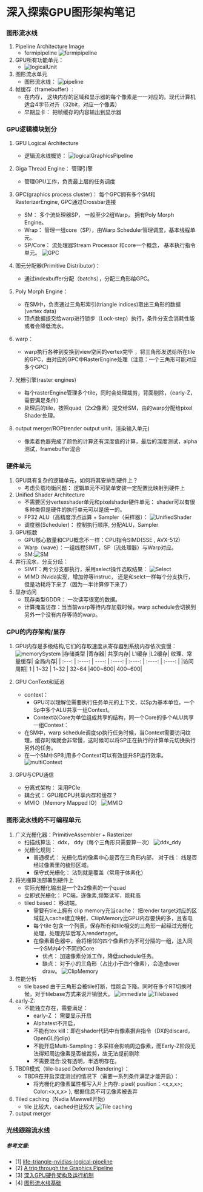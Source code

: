 # 深入探索GPU图形架构笔记
### 图形流水线
1. Pipeline Architecture Image
    * fermipipeline
    ![fermipipeline](./Image/fermipipeline.png)
    <!-- * Ampere GPU Architecture -->
    <!-- ![AmpereArchitect](./Image/AmpereArchitecture.png) -->
4. GPU所有功能单元：
    * ![logicalUnit](./Image/LogicalUnit.png)
1. 图形流水单元
    * 图形流水线：
    ![pipeline](./Image/Pipeline.png)
3. 帧缓存（framebuffer）:
    * 在内存， 这块内存的区域和显示器的每个像素是一一对应的。现代计算机适合4字节对齐（32bit，对应一个像素）
    * 早期显卡： 把帧缓存的内容输出到显示器 

### GPU逻辑模块划分 
1. GPU Logical Architecture 
    * 逻辑流水线概览：
    ![logicalGraphicsPipeline](./Image/LogicalGraphicsPipeline.png)
    
2. Giga Thread Engine： 管理引擎
    * 管理GPU工作，负责最上层的任务调度
3. GPC(graphics process cluster)： 每个GPC拥有多个SM和RasterizerEngine, GPC通过Crossbar连接
    * SM： 多个流处理器SP， 一般至少2组Warp， 拥有Poly Morph Engine。
    * Wrap： 管理一组core（SP），由Warp Scheduler管理调度，基本线程单元。
    * SP/Core： 流处理器Stream Processor 和core一个概念， 基本执行指令单元。
    ![GPC](./Image/GPC.png)
3. 图元分配器(Primitive Distributor)：
    * 通过indexbuffer分配（batchs），分配三角形给GPC。
4. Poly Morph Engine： 
    * 在SM中，负责通过三角形索引(triangle indices)取出三角形的数据(vertex data)
    * 顶点数据提交给warp进行锁步（Lock-step）执行，条件分支会消耗性能或者会降低流水。
5. warp：
    * warp执行各种到变换到view空间的vertex完毕 ，将三角形发送给所在tile的GPC，由对应的GPC中RasterEngine处理（注意：一个三角形可能对应多个GPC）
6. 光栅引擎(raster engines)
    * 每个rasterEngine管理多个tile，同时会处理裁剪，背面剔除，（early-Z，需要满足条件）
    * 处理后的tile，按照quad（2x2像素）提交给SM，由的warp分配给pixel Shader处理。
7. output merger/ROP(render output unit，渲染输入单元)
    * 像素着色器完成了颜色的计算还有深度值的计算，最后的深度测试，alpha测试，framebuffer混合



### 硬件单元
1. GPU具有复杂的逻辑单元，如何将其安排到硬件上？
    * 考虑负载均衡问题： 逻辑单元不可简单安装一定配置比映射到硬件上
2. Unified Shader Architecture
    * 不需要区分vertexshader单元和pixelshader硬件单元： shader可以有很多种类但是硬件的执行单元可以是统一的。
    * FP32 ALU（高精度浮点运算 + Sampler（采样器）：
    ![UnifiedShader](./Image/UnifedShader.png)
    * 调度器(Scheduler)： 控制执行顺序, 分配ALU，Sampler
3. GPU核数
    * GPU核心数量和CPU概念不一样：CPU指令SIMD(SSE , AVX-512)
    * Warp（wave）：一组线程SIMT，SP（流处理器）与Warp对应。
    * SM:![SM](./Image/StreamingMultiProcesser.png)  
4. 并行流水，分支分歧：
    * SIMT：两个分支都执行，采用select操作选取结果：
    ![Select](./Image/SIMD_Select.png)
    * MIMD :Nvida实现，增加停等instruc， 还是和selct一样每个分支执行，但是功耗将下来了（因为一半计算停下来了）
5. 显存访问
    * 现存类型GDDR： 一次读写很宽的数据。
    * 计算掩盖访存：当当前warp等待内存加载时候，warp schedule会切换到另外一个没有内存等待的warp。 



### GPU的内存架构/显存
1. GPU内存是多级结构,它们的存取速度从寄存器到系统内存依次变慢：
    ![memorySystem](./Image/GPU-MemorySystem.png)
    |存储类型	|寄存器|	共享内存|	L1缓存	|L2缓存|	纹理、常量缓存|	全局内存|
    | :---: | :----: | ----: | :----: | :----: | :----: | :----: |
    |访问周期|	1	| 1~32	| 1~32	| 32~64	|400~600|	400~600| 
2. GPU ConText和延迟
    * context： 
        - GPU可以理解位需要执行任务单元的上下文，以Sp为基本单位，一个Sp中多个ALU共享一组Context。
        - Context以Core为单位组成共享的结构，同一个Core的多个ALU共享一组Context：
    * 在SM中，warp schedule调度sp执行任务时候，当Context需要访问纹理，缓存时候就会非常慢，这时候可以将SP正在执行的计算单元切换执行另外的任务。
    * 在一个SM中SP利用多个Context可以有效提升SP运行效率。
    ![multiContext](./Image/multi_Context.png)
    
3. GPU与CPU通信
    * 分离式架构： 采用PCIe
    * 耦合式： GPU和CPU共享内存和缓存？　
    * MMIO（Memory Mapped IO）
    ![MMIO](./Image/MMIO.png)

### 图形流水线的不可编程单元
1. 广义光栅化器：PrimitiveAssembler + Rasterizer
    * 扫描线算法： ddx， ddy（每个三角形只需要算一次）
    ![ddx_ddy](./Image/ddx_ddy.png)  
    * 光栅化规则：
        * 普通模式： 光栅化后的像素中心是否在三角形内部， 对于线： 线是否经过像素里的棱形区域。
        * 保守式光栅化： 沾到就是覆盖（常用于体素化）
2. 将光栅算法部署到硬件上
    * 实际光栅化输出是一个2x2像素的一个quad
    * 立即式光栅化： PC端，逐像素,频繁读写，能耗高
    * tiled based： 移动端。
        * 需要有tile上拥有 clip memory充当cache： 把render target对应的区域载入cache建立映射，CliipMemory比GPU内存要快的多，且省电
        * 每个tile 包含一个列表，保存所有和tile相交的三角形一起经过光栅化处理，处理完毕后写入rendertaget。
        * 在像素着色器中，会将相邻的四个像素作为不可分隔的一组，送入同一个SM内4个不同的Core
            - 优点： 加速像素分派工作，降低schedule任务。
            - 缺点： 对于小的三角形（占比小于四个像素），会造成over draw。
        ![ClipMemory](./Image/ClipMemory.png)
3. 性能分析
    * tile based  由于三角形会被tile打断，性能会下降。同时在多个RT切换时候，对于tilebase方式来说开销很大。
    ![immediate](./Image/immediateRasterize.png)
    ![Tilebased](./Image/TilebasedRasterize.png)
4. early-Z: 
    * 不能独立存在，需要满足：
        - early-Z ： 需要显示开启
        - Alphatest不开启，
        - 不能有tex kill：即在shader代码中有像素摒弃指令（DX的discard，OpenGL的clip）
        - 不能开启Multi-Sampling：多采样会影响周边像素，而Early-Z阶段无法得知周边像素是否被裁剪，故无法提前剔除
        - 不需要混合:没有透明，半透明存在。
5. TBDR模式（tile-based Deferred Rendering）： 
    * TBDR在开启深度测试的情况下（需要一系列条件满足才能开启）：
        * 将光栅化的像素属性都写入片上内存: pixel{ position：<x,x,x>; Color:<x,x,x> },  根据信息不可见像素被丢弃
6. Tiled caching（Nvdia Mawwell开始）
    * tile 比较大，cached也比较大
    ![Tile caching](./Image/Tile_Caching.png)
4. output merger

###  光线跟踪流水线


##### 参考文章: 
* [1] [life-triangle-nvidias-logical-pipeline](https://developer.nvidia.com/content/life-triangle-nvidias-logical-pipeline)
* [2] [A trip through the Graphics Pipeline](https://fgiesen.wordpress.com/2011/07/09/a-trip-through-the-graphics-pipeline-2011-index/)
* [3] [深入GPU硬件架构及运行机制](https://www.cnblogs.com/timlly/p/11471507.html)
* [4] [图形流水线基础](https://www.bilibili.com/video/BV1P44y1V7bu?share_source=copy_web&vd_source=e84f3d79efba7dc72e6306f35613222e)